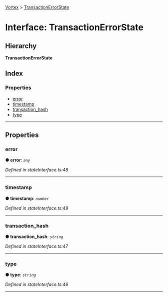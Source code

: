 [Vortex](../README.md) > [TransactionErrorState](../interfaces/transactionerrorstate.md)

# Interface: TransactionErrorState

## Hierarchy

**TransactionErrorState**

## Index

### Properties

* [error](transactionerrorstate.md#error)
* [timestamp](transactionerrorstate.md#timestamp)
* [transaction_hash](transactionerrorstate.md#transaction_hash)
* [type](transactionerrorstate.md#type)

---

## Properties

<a id="error"></a>

###  error

**● error**: *`any`*

*Defined in stateInterface.ts:48*

___
<a id="timestamp"></a>

###  timestamp

**● timestamp**: *`number`*

*Defined in stateInterface.ts:49*

___
<a id="transaction_hash"></a>

###  transaction_hash

**● transaction_hash**: *`string`*

*Defined in stateInterface.ts:47*

___
<a id="type"></a>

###  type

**● type**: *`string`*

*Defined in stateInterface.ts:46*

___

